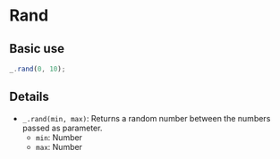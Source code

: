 # Rand

## Basic use

```js
_.rand(0, 10);
```

## Details

- `_.rand(min, max)`: Returns a random number between the numbers passed as parameter.
  - `min`: Number
  - `max`: Number
